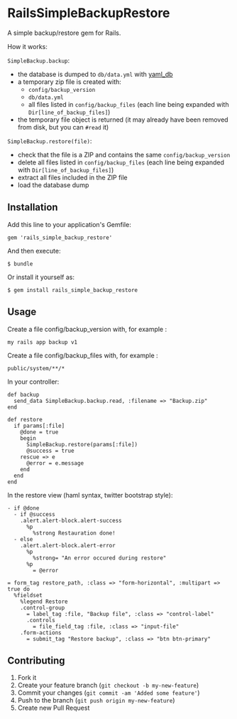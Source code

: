 # RailsSimpleBackupRestore

A simple backup/restore gem for Rails.

How it works:

`SimpleBackup.backup`:

* the database is dumped to `db/data.yml` with [yaml_db](http://rubygems.org/gems/yaml_db)
* a temporary zip file is created with:
  * `config/backup_version`
  * `db/data.yml`
  * all files listed in `config/backup_files` (each line being expanded with `Dir[line_of_backup_files]`)
* the temporary file object is returned (it may already have been removed from disk, but you can `#read` it)

`SimpleBackup.restore(file)`:

* check that the file is a ZIP and contains the same `config/backup_version`
* delete all files listed in `config/backup_files` (each line being expanded with `Dir[line_of_backup_files]`)
* extract all files included in the ZIP file
* load the database dump

## Installation

Add this line to your application's Gemfile:

    gem 'rails_simple_backup_restore'

And then execute:

    $ bundle

Or install it yourself as:

    $ gem install rails_simple_backup_restore

## Usage

Create a file config/backup_version with, for example :

    my rails app backup v1

Create a file config/backup_files with, for example :

    public/system/**/*

In your controller:

    def backup
      send_data SimpleBackup.backup.read, :filename => "Backup.zip"
    end

    def restore
      if params[:file]
        @done = true
        begin
          SimpleBackup.restore(params[:file])
          @success = true
        rescue => e
          @error = e.message
        end
      end
    end

In the restore view (haml syntax, twitter bootstrap style):

    - if @done
      - if @success
        .alert.alert-block.alert-success
          %p
            %strong Restauration done!
      - else
        .alert.alert-block.alert-error
          %p
            %strong= "An error occured during restore"
          %p
            = @error

    = form_tag restore_path, :class => "form-horizontal", :multipart => true do
      %fieldset
        %legend Restore
        .control-group
          = label_tag :file, "Backup file", :class => "control-label"
          .controls
            = file_field_tag :file, :class => "input-file"
        .form-actions
          = submit_tag "Restore backup", :class => "btn btn-primary"


## Contributing

1. Fork it
2. Create your feature branch (`git checkout -b my-new-feature`)
3. Commit your changes (`git commit -am 'Added some feature'`)
4. Push to the branch (`git push origin my-new-feature`)
5. Create new Pull Request
